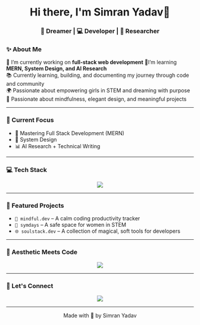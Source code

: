 <h1 align="center">Hi there, I'm Simran Yadav🌸</h1>
<h3 align="center">💫 Dreamer | 💻 Developer | 🔬 Researcher </h3>


### ✨ About Me

🔭 I’m currently working on **full-stack web development**
🌱I’m learning **MERN, System Design, and AI Research**      
📚 Currently learning, building, and documenting my journey through code and community  
🌍 Passionate about empowering girls in STEM and dreaming with purpose  
💌 Passionate about mindfulness, elegant design, and meaningful projects

---

### 🔭 Current Focus

- 🚀 Mastering Full Stack Development (MERN)
- 🧠 System Design
- 📊 AI Research + Technical Writing

---

### 💻 Tech Stack

<p align="center">
  <img src="https://skillicons.dev/icons?i=js,ts,react,nextjs,nodejs,mongodb,html,css,tailwind,git,python" />
</p>

---

### 🦋 Featured Projects

- `🌱 mindful.dev` – A calm coding productivity tracker  
- `🌈 symdays` – A safe space for women in STEM  
- `🌐 soulstack.dev` – A collection of magical, soft tools for developers

---

### 🎨 Aesthetic Meets Code

<p align="center">
  <img src="https://readme-typing-svg.demolab.com/?lines=Code+with+Compassion;Design+with+Purpose;Dream+in+Technicolor&font=Fira+Code&center=true&width=380&height=45&color=8A2BE2&vCenter=true&pause=1000&size=20" />
</p>

---



### 🌼 Let's Connect

<p align="center">
  <a href="https://linkedin.com/in/simranyadav-dev-link"><img src="https://img.shields.io/badge/LinkedIn-blue?logo=linkedin&style=for-the-badge"></a>

</p>

---

<p align="center">
  Made with 💜 by Simran Yadav 
</p>



